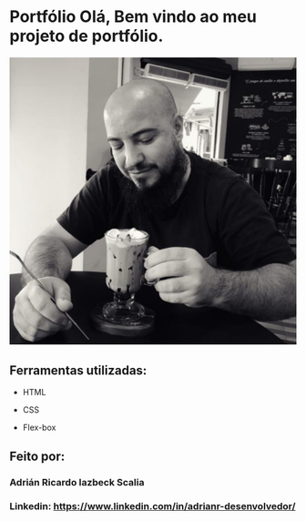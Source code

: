 # Portfólio Olá, Bem vindo ao meu projeto de portfólio.

![image](https://github.com/lordars/YoProgramador/blob/main/public/Imagens/Perfil.png)

## Ferramentas utilizadas:

* HTML

* CSS

* Flex-box

## Feito por:

### Adrián Ricardo Iazbeck Scalia

### Linkedin: https://www.linkedin.com/in/adrianr-desenvolvedor/
